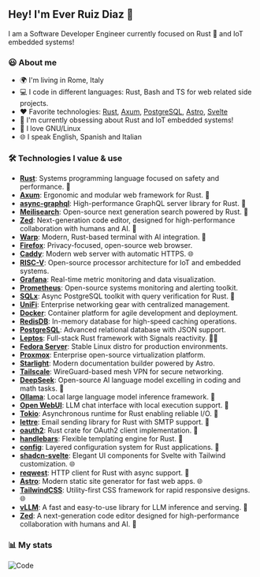 ## Hey! I'm Ever Ruiz Diaz 👋

I am a Software Developer Engineer currently focused on Rust 🦀 and IoT embedded systems!  

### 😃 About me

* 🌍 I'm living in Rome, Italy
* 💻 I code in different languages: Rust, Bash and TS for web related side projects.
* ♥️ Favorite technologies: [Rust](https://www.rust-lang.org/), [Axum](https://crates.io/crates/axum), [PostgreSQL](https://www.postgresql.org/), [Astro](https://astro.build/), [Svelte](https://svelte.dev/)
* 🌱 I'm currently obsessing about Rust and IoT embedded systems!
* 🐧 I love GNU/Linux
* 🌐 I speak English, Spanish and Italian

### 🛠 Technologies I value & use

* **[Rust](https://www.rust-lang.org/)**: Systems programming language focused on safety and performance. 🦀
* **[Axum](https://crates.io/crates/axum)**: Ergonomic and modular web framework for Rust. 🦀
* **[async-graphql](https://crates.io/crates/async-graphql)**: High-performance GraphQL server library for Rust. 🦀
* **[Meilisearch](https://www.meilisearch.com/)**: Open-source next generation search powered by Rust. 🦀
* **[Zed](https://zed.dev/)**: Next-generation code editor, designed for high-performance collaboration with humans and AI. 🦀
* **[Warp](https://www.warp.dev/)**: Modern, Rust-based terminal with AI integration. 🦀
* **[Firefox](https://www.mozilla.org/firefox/)**: Privacy-focused, open-source web browser.
* **[Caddy](https://caddyserver.com/)**: Modern web server with automatic HTTPS. 🌐
* **[RISC-V](https://riscv.org/)**: Open-source processor architecture for IoT and embedded systems.
* **[Grafana](https://grafana.com/)**: Real-time metric monitoring and data visualization.
* **[Prometheus](https://prometheus.io/)**: Open-source systems monitoring and alerting toolkit.
* **[SQLx](https://crates.io/crates/sqlx)**: Async PostgreSQL toolkit with query verification for Rust. 🦀
* **[UniFi](https://www.ui.com/)**: Enterprise networking gear with centralized management.
* **[Docker](https://www.docker.com/)**: Container platform for agile development and deployment.
* **[RedisDB](https://redis.io/)**: In-memory database for high-speed caching operations.
* **[PostgreSQL](https://www.postgresql.org/)**: Advanced relational database with JSON support.
* **[Leptos](https://leptos.dev/)**: Full-stack Rust framework with Signals reactivity. 🦀🌐
* **[Fedora Server](https://getfedora.org/server/)**: Stable Linux distro for production environments.
* **[Proxmox](https://www.proxmox.com/)**: Enterprise open-source virtualization platform.
* **[Starlight](https://starlight.astro.build/)**: Modern documentation builder powered by Astro.
* **[Tailscale](https://tailscale.com/)**: WireGuard-based mesh VPN for secure networking.
* **[DeepSeek](https://www.deepseek.com/)**: Open-source AI language model excelling in coding and math tasks. 🤖
* **[Ollama](https://ollama.ai/)**: Local large language model inference framework. 🤖
* **[Open WebUI](https://openwebui.com/)**: LLM chat interface with local execution support. 🤖
* **[Tokio](https://tokio.rs/)**: Asynchronous runtime for Rust enabling reliable I/O. 🦀
* **[lettre](https://crates.io/crates/lettre)**: Email sending library for Rust with SMTP support. 🦀
* **[oauth2](https://crates.io/crates/oauth2)**: Rust crate for OAuth2 client implementation. 🦀
* **[handlebars](https://crates.io/crates/handlebars)**: Flexible templating engine for Rust. 🦀
* **[config](https://crates.io/crates/config)**: Layered configuration system for Rust applications. 🦀
* **[shadcn-svelte](https://www.shadcn-svelte.com/)**: Elegant UI components for Svelte with Tailwind customization. 🌐
* **[reqwest](https://crates.io/crates/reqwest)**: HTTP client for Rust with async support. 🦀
* **[Astro](https://astro.build/)**: Modern static site generator for fast web apps. 🌐
* **[TailwindCSS](https://tailwindcss.com/)**: Utility-first CSS framework for rapid responsive designs. 🌐
* **[vLLM](https://docs.vllm.ai/en/latest/)**: A fast and easy-to-use library for LLM inference and serving. 🤖
* **[Zed](https://zed.dev/)**: A next-generation code editor designed for high-performance collaboration with humans and AI. 🤖

### 📊 My stats

<!-- ![My stats](https://github-readme-stats.vercel.app/api?username=ruizdiazever&show_icons=true&theme=calm&count_private=true) -->
![Code](https://github-readme-stats.vercel.app/api/top-langs/?username=ruizdiazever&layout=compact&theme=calm&count_private=true&hide=SCSS,Less,Java,Python&langs_count=8)
